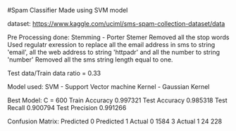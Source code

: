 #Spam Classifier Made using SVM model

dataset: https://www.kaggle.com/uciml/sms-spam-collection-dataset/data

Pre Processing done:
Stemming - Porter Stemer
Removed all the stop words
Used regulatr exression to replace all the email address in sms to string 'email', all the web address to string 'httpadr' and all the number to string 'number'
Removed all the sms string length equal to one.

Test data/Train data ratio = 0.33

Model used:
SVM - Support Vector machine
Kernel - Gaussian Kernel

Best Model:
C = 600
Train Accuracy      0.997321
Test Accuracy       0.985318
Test Recall         0.900794
Test Precision      0.991266

Confusion Matrix:
	        Predicted 0	Predicted 1
Actual 0	1584	    3
Actual 1	24	        228
